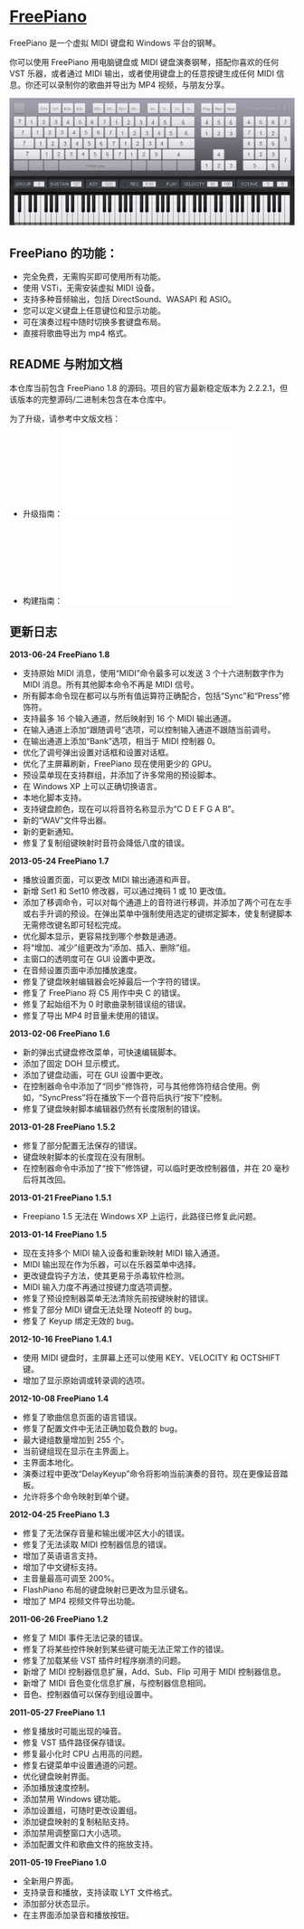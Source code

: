 # [FreePiano](http://freepiano.tiwb.com)

FreePiano 是一个虚拟 MIDI 键盘和 Windows 平台的钢琴。

你可以使用 FreePiano 用电脑键盘或 MIDI 键盘演奏钢琴，搭配你喜欢的任何 VST 乐器，或者通过 MIDI 输出，或者使用键盘上的任意按键生成任何 MIDI 信息。你还可以录制你的歌曲并导出为 MP4 视频，与朋友分享。

![ScreenShot](res/screenshot.jpg)

## FreePiano 的功能：

* 完全免费，无需购买即可使用所有功能。
* 使用 VSTi，无需安装虚拟 MIDI 设备。
* 支持多种音频输出，包括 DirectSound、WASAPI 和 ASIO。
* 您可以定义键盘上任意键位和显示功能。
* 可在演奏过程中随时切换多套键盘布局。
* 直接将歌曲导出为 mp4 格式。

## README 与附加文档

本仓库当前包含 FreePiano 1.8 的源码。项目的官方最新稳定版本为 2.2.2.1，但该版本的完整源码/二进制未包含在本仓库中。

为了升级，请参考中文版文档：

- 升级指南：![`docs/UPGRADE-1.8-to-2.2.2.1.md`](docs/UPGRADE-1.8-to-2.2.2.1.md)
- 构建指南：![`BUILD.md`](BUILD.md)

## 更新日志
**2013-06-24 FreePiano 1.8**
* 支持原始 MIDI 消息，使用“MIDI”命令最多可以发送 3 个十六进制数字作为 MIDI 消息。所有其他脚本命令不再是 MIDI 信号。
* 所有脚本命令现在都可以与所有值运算符正确配合，包括“Sync”和“Press”修饰符。
* 支持最多 16 个输入通道，然后映射到 16 个 MIDI 输出通道。
* 在输入通道上添加“跟随调号”选项，可以控制输入通道不跟随当前调号。
* 在输出通道上添加“Bank”选项，相当于 MIDI 控制器 0。
* 优化了调号弹出设置对话框和设置对话框。
* 优化了主屏幕刷新，FreePiano 现在使用更少的 GPU。
* 预设菜单现在支持群组，并添加了许多常用的预设脚本。
* 在 Windows XP 上可以正确切换语言。
* 本地化脚本支持。
* 支持键盘颜色，现在可以将音符名称显示为“C D E F G A B”。
* 新的“WAV”文件导出器。
* 新的更新通知。
* 修复了复制组键映射时音符会降低八度的错误。

**2013-05-24 FreePiano 1.7**
* 播放设置页面，可以更改 MIDI 输出通道和声音。
* 新增 Set1 和 Set10 修改器，可以通过掩码 1 或 10 更改值。
* 添加了移调命令，可以对每个通道上的音符进行移调，并添加了两个可在左手或右手升调的预设。在弹出菜单中强制使用选定的键绑定脚本，使复制键脚本无需修改键名即可轻松完成。
* 优化脚本显示，更容易找到哪个参数是通道。
* 将“增加、减少”组更改为“添加、插入、删除”组。
* 主窗口的透明度可在 GUI 设置中更改。
* 在音频设置页面中添加播放速度。
* 修复了键盘映射编辑器会吃掉最后一个字符的错误。
* 修复了 FreePiano 将 C5 用作中央 C 的错误。
* 修复了起始组不为 0 时歌曲录制错误组的错误。
* 修复了导出 MP4 时音量未使用的错误。

**2013-02-06 FreePiano 1.6**
* 新的弹出式键盘修改菜单，可快速编辑脚本。
* 添加了固定 DOH 显示模式。
* 添加了键盘动画，可在 GUI 设置中更改。
* 在控制器命令中添加了“同步”修饰符，可与其他修饰符结合使用。例如，“SyncPress”将在播放下一个音符后执行“按下”控制。
* 修复了键盘映射脚本编辑器仍然有长度限制的错误。

**2013-01-28 FreePiano 1.5.2**
* 修复了部分配置无法保存的错误。
* 键盘映射脚本的长度现在没有限制。
* 在控制器命令中添加了“按下”修饰键，可以临时更改控制器值，并在 20 毫秒后将其改回。

**2013-01-21 FreePiano 1.5.1**
* Freepiano 1.5 无法在 Windows XP 上运行，此路径已修复此问题。

**2013-01-14 FreePiano 1.5**

* 现在支持多个 MIDI 输入设备和重新映射 MIDI 输入通道。
* MIDI 输出现在作为乐器，可以在乐器菜单中选择。
* 更改键盘钩子方法，使其更易于杀毒软件检测。
* MIDI 输入力度不再通过按键力度选项调整。
* 修复了预设控制器菜单无法清除先前按键映射的错误。
* 修复了部分 MIDI 键盘无法处理 Noteoff 的 bug。
* 修复了 Keyup 绑定无效的 bug。

**2012-10-16 FreePiano 1.4.1**

* 使用 MIDI 键盘时，主屏幕上还可以使用 KEY、VELOCITY 和 OCTSHIFT 键。
* 增加了显示原始调或转录调的选项。

**2012-10-08 FreePiano 1.4**

* 修复了歌曲信息页面的语言错误。
* 修复了配置文件中无法正确加载负数的 bug。
* 最大键组数量增加到 255 个。
* 当前键组现在显示在主界面上。
* 主界面本地化。
* 演奏过程中更改“DelayKeyup”命令将影响当前演奏的音符。现在更像延音踏板。
* 允许将多个命令映射到单个键。

**2012-04-25 FreePiano 1.3**

* 修复了无法保存音量和输出缓冲区大小的错误。
* 修复了无法读取 MIDI 控制器信息的错误。
* 增加了英语语言支持。
* 增加了中文键标支持。
* 主音量最高可调至 200%。
* FlashPiano 布局的键盘映射已更改为显示键名。
* 增加了 MP4 视频文件导出功能。

**2011-06-26 FreePiano 1.2**

* 修复了 MIDI 事件无法记录的错误。
* 修复了将某些控件映射到某些键可能无法正常工作的错误。
* 修复了加载某些 VST 插件时程序崩溃的问题。
* 新增了 MIDI 控制器信息扩展，Add、Sub、Flip 可用于 MIDI 控制器信息。
* 新增了 MIDI 音色变化信息扩展，与控制器信息相同。
* 音色、控制器值可以保存到组设置中。

**2011-05-27 FreePiano 1.1**

* 修复播放时可能出现的噪音。
* 修复 VST 插件路径保存错误。
* 修复最小化时 CPU 占用高的问题。
* 修复右键菜单中设置通道的问题。
* 优化键盘映射界面。
* 添加播放速度控制。
* 添加禁用 Windows 键功能。
* 添加设置组，可随时更改设置组。
* 添加键盘映射的复制粘贴支持。
* 添加禁用调整窗口大小选项。
* 添加配置文件和歌曲文件的拖放支持。

**2011-05-19 FreePiano 1.0**

* 全新用户界面。
* 支持录音和播放，支持读取 LYT 文件格式。
* 添加部分状态显示。
* 在主界面添加录音和播放按钮。